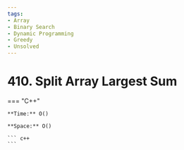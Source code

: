 ```yaml
---
tags:
- Array
- Binary Search
- Dynamic Programming
- Greedy
- Unsolved
---
```



# 410. Split Array Largest Sum

=== "C++"

    **Time:** O()

    **Space:** O()

    ``` c++
    ```